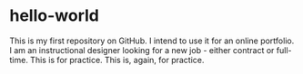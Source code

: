 # hello-world
This is my first repository on GitHub. I intend to use it for an online portfolio.
I am an instructional designer looking for a new job - either contract or full-time.
This is for practice. 
This is, again, for practice. 
